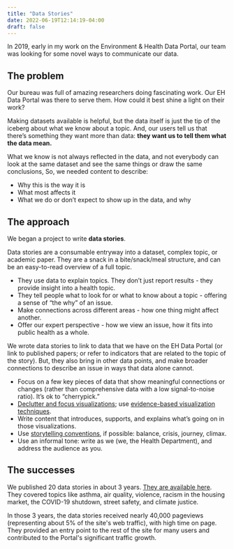 ```yaml
---
title: "Data Stories"
date: 2022-06-19T12:14:19-04:00
draft: false
---
```


In 2019, early in my work on the Environment & Health Data Portal, our team was looking for some novel ways to communicate our data. 

## The problem
Our bureau was full of amazing researchers doing fascinating work. Our EH Data Portal was there to serve them. How could it best shine a light on their work? 

Making datasets available is helpful, but the data itself is just the tip of the iceberg about what we know about a topic. And, our users tell us that there’s something they want more than data: **they want us to tell them what the data mean.** 

What we know is not always reflected in the data, and not everybody can look at the same dataset and see the same things or draw the same conclusions, So, we needed content to describe:
- Why this is the way it is
- What most affects it
- What we do or don’t expect to show up in the data, and why

## The approach
We began a project to write **data stories**.

Data stories are a consumable entryway into a dataset, complex topic, or academic paper. They are a snack in a bite/snack/meal structure, and can be an easy-to-read overview of a full topic.
- They use data to explain topics. They don’t just report results - they provide insight into a health topic.
- They tell people what to look for or what to know about a topic - offering a sense of “the why” of an issue.
- Make connections across different areas - how one thing might affect another. 
- Offer our expert perspective - how we view an issue, how it fits into public health as a whole.

We wrote data stories to link to data that we have on the EH Data Portal (or link to published papers; or refer to indicators that are related to the topic of the story). But, they also bring in other data points, and make broader connections to describe an issue in ways that data alone cannot.

- Focus on a few key pieces of data that show meaningful connections or changes (rather than comprehensive data with a low signal-to-noise ratio). It’s ok to “cherrypick.”
- [Declutter and focus visualizations](https://visualthinking.psych.northwestern.edu/projects/DeclutterFocus/Ajani_Declutter_2021.pdf); use [evidence-based visualization techniques](https://stephanieevergreen.com/wp-content/uploads/2020/12/EvergreenDataVizChecklist.pdf). 
- Write content that introduces, supports, and explains what’s going on in those visualizations.
- Use [storytelling conventions](https://nightingaledvs.com/how-to-use-storytelling-conventions-to-create-better-visualizations/), if possible: balance, crisis, journey, climax.
- Use an informal tone: write as we (we, the Health Department), and address the audience as you.

## The successes
We published 20 data stories in about 3 years. [They are available here](https://a816-dohbesp.nyc.gov/IndicatorPublic/Infographic.aspx). They covered topics like asthma, air quality, violence, racism in the housing market, the COVID-19 shutdown, street safety, and climate justice. 

In those 3 years, the data stories received nearly 40,000 pageviews (representing about 5% of the site's web traffic), with high time on page. They provided an entry point to the rest of the site for many users and contributed to the Portal's significant traffic growth. 